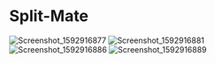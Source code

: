 # Split-Mate

![Screenshot_1592916877](https://user-images.githubusercontent.com/30183136/85406652-1d214a00-b530-11ea-9187-201cde9977e3.png)
![Screenshot_1592916881](https://user-images.githubusercontent.com/30183136/85406673-24e0ee80-b530-11ea-8e4e-4099561706c8.png)
![Screenshot_1592916886](https://user-images.githubusercontent.com/30183136/85406687-28747580-b530-11ea-9ef1-5f84066aad41.png)
![Screenshot_1592916889](https://user-images.githubusercontent.com/30183136/85406707-2b6f6600-b530-11ea-8aa4-6b326bc0f81f.png)

